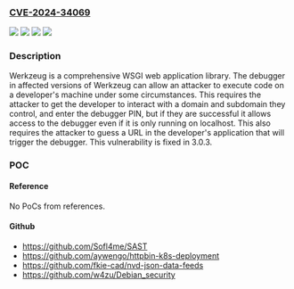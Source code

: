 ### [CVE-2024-34069](https://cve.mitre.org/cgi-bin/cvename.cgi?name=CVE-2024-34069)
![](https://img.shields.io/static/v1?label=Product&message=werkzeug&color=blue)
![](https://img.shields.io/static/v1?label=Version&message=%3C%203.0.3%20&color=brightgreen)
![](https://img.shields.io/static/v1?label=Version&message=0%20&color=brightgreen)
![](https://img.shields.io/static/v1?label=Vulnerability&message=CWE-352%3A%20Cross-Site%20Request%20Forgery%20(CSRF)&color=brightgreen)

### Description

Werkzeug is a comprehensive WSGI web application library. The debugger in affected versions of Werkzeug can allow an attacker to execute code on a developer's machine under some circumstances. This requires the attacker to get the developer to interact with a domain and subdomain they control, and enter the debugger PIN, but if they are successful it allows access to the debugger even if it is only running on localhost. This also requires the attacker to guess a URL in the developer's application that will trigger the debugger. This vulnerability is fixed in 3.0.3.

### POC

#### Reference
No PoCs from references.

#### Github
- https://github.com/Sofl4me/SAST
- https://github.com/aywengo/httpbin-k8s-deployment
- https://github.com/fkie-cad/nvd-json-data-feeds
- https://github.com/w4zu/Debian_security


